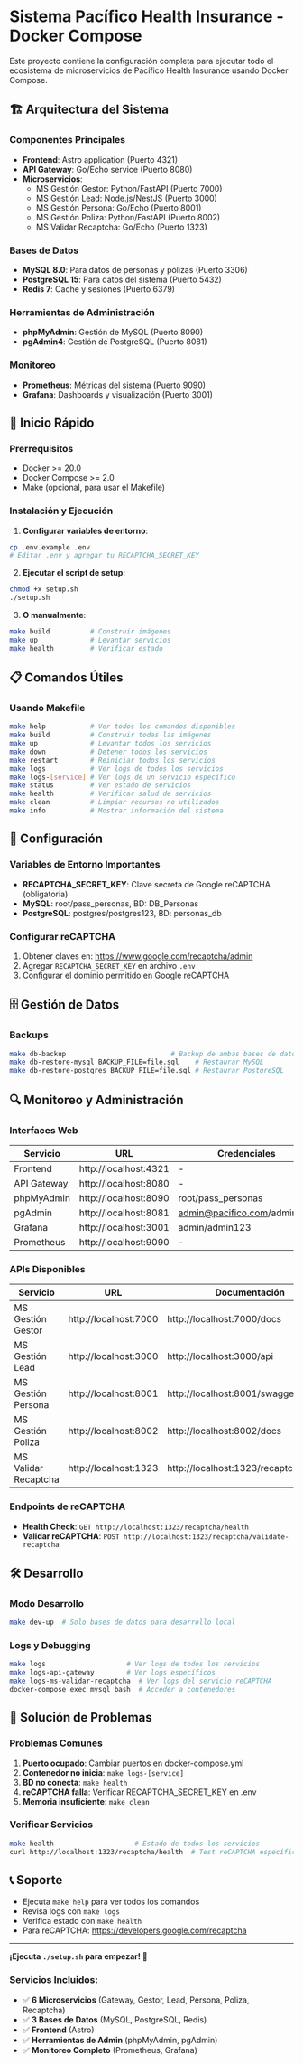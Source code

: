 # Sistema Pacífico Health Insurance - Docker Compose

Este proyecto contiene la configuración completa para ejecutar todo el ecosistema de microservicios de Pacífico Health Insurance usando Docker Compose.

## 🏗️ Arquitectura del Sistema

### Componentes Principales

- **Frontend**: Astro application (Puerto 4321)
- **API Gateway**: Go/Echo service (Puerto 8080)
- **Microservicios**:
  - MS Gestión Gestor: Python/FastAPI (Puerto 7000)
  - MS Gestión Lead: Node.js/NestJS (Puerto 3000)
  - MS Gestión Persona: Go/Echo (Puerto 8001)
  - MS Gestión Poliza: Python/FastAPI (Puerto 8002)
  - MS Validar Recaptcha: Go/Echo (Puerto 1323)

### Bases de Datos

- **MySQL 8.0**: Para datos de personas y pólizas (Puerto 3306)
- **PostgreSQL 15**: Para datos del sistema (Puerto 5432)
- **Redis 7**: Cache y sesiones (Puerto 6379)

### Herramientas de Administración

- **phpMyAdmin**: Gestión de MySQL (Puerto 8090)
- **pgAdmin4**: Gestión de PostgreSQL (Puerto 8081)

### Monitoreo

- **Prometheus**: Métricas del sistema (Puerto 9090)
- **Grafana**: Dashboards y visualización (Puerto 3001)

## 🚀 Inicio Rápido

### Prerrequisitos

- Docker >= 20.0
- Docker Compose >= 2.0
- Make (opcional, para usar el Makefile)

### Instalación y Ejecución

1. **Configurar variables de entorno**:
```bash
cp .env.example .env
# Editar .env y agregar tu RECAPTCHA_SECRET_KEY
```

2. **Ejecutar el script de setup**:
```bash
chmod +x setup.sh
./setup.sh
```

3. **O manualmente**:
```bash
make build          # Construir imágenes
make up             # Levantar servicios
make health         # Verificar estado
```

## 📋 Comandos Útiles

### Usando Makefile

```bash
make help           # Ver todos los comandos disponibles
make build          # Construir todas las imágenes
make up             # Levantar todos los servicios
make down           # Detener todos los servicios
make restart        # Reiniciar todos los servicios
make logs           # Ver logs de todos los servicios
make logs-[service] # Ver logs de un servicio específico
make status         # Ver estado de servicios
make health         # Verificar salud de servicios
make clean          # Limpiar recursos no utilizados
make info           # Mostrar información del sistema
```

## 🔧 Configuración

### Variables de Entorno Importantes

- **RECAPTCHA_SECRET_KEY**: Clave secreta de Google reCAPTCHA (obligatoria)
- **MySQL**: root/pass_personas, BD: DB_Personas
- **PostgreSQL**: postgres/postgres123, BD: personas_db

### Configurar reCAPTCHA

1. Obtener claves en: https://www.google.com/recaptcha/admin
2. Agregar `RECAPTCHA_SECRET_KEY` en archivo `.env`
3. Configurar el dominio permitido en Google reCAPTCHA

## 🗄️ Gestión de Datos

### Backups

```bash
make db-backup                          # Backup de ambas bases de datos
make db-restore-mysql BACKUP_FILE=file.sql    # Restaurar MySQL
make db-restore-postgres BACKUP_FILE=file.sql # Restaurar PostgreSQL
```

## 🔍 Monitoreo y Administración

### Interfaces Web

| Servicio | URL | Credenciales |
|----------|-----|--------------|
| Frontend | http://localhost:4321 | - |
| API Gateway | http://localhost:8080 | - |
| phpMyAdmin | http://localhost:8090 | root/pass_personas |
| pgAdmin | http://localhost:8081 | admin@pacifico.com/admin123 |
| Grafana | http://localhost:3001 | admin/admin123 |
| Prometheus | http://localhost:9090 | - |

### APIs Disponibles

| Servicio | URL | Documentación |
|----------|-----|---------------|
| MS Gestión Gestor | http://localhost:7000 | http://localhost:7000/docs |
| MS Gestión Lead | http://localhost:3000 | http://localhost:3000/api |
| MS Gestión Persona | http://localhost:8001 | http://localhost:8001/swagger |
| MS Gestión Poliza | http://localhost:8002 | http://localhost:8002/docs |
| MS Validar Recaptcha | http://localhost:1323 | http://localhost:1323/recaptcha/health |

### Endpoints de reCAPTCHA

- **Health Check**: `GET http://localhost:1323/recaptcha/health`
- **Validar reCAPTCHA**: `POST http://localhost:1323/recaptcha/validate-recaptcha`

## 🛠️ Desarrollo

### Modo Desarrollo

```bash
make dev-up  # Solo bases de datos para desarrollo local
```

### Logs y Debugging

```bash
make logs                    # Ver logs de todos los servicios
make logs-api-gateway        # Ver logs específicos
make logs-ms-validar-recaptcha  # Ver logs del servicio reCAPTCHA
docker-compose exec mysql bash  # Acceder a contenedores
```

## 🚨 Solución de Problemas

### Problemas Comunes

1. **Puerto ocupado**: Cambiar puertos en docker-compose.yml
2. **Contenedor no inicia**: `make logs-[service]`
3. **BD no conecta**: `make health`
4. **reCAPTCHA falla**: Verificar RECAPTCHA_SECRET_KEY en .env
5. **Memoria insuficiente**: `make clean`

### Verificar Servicios

```bash
make health                    # Estado de todos los servicios
curl http://localhost:1323/recaptcha/health  # Test reCAPTCHA específico
```

## 📞 Soporte

- Ejecuta `make help` para ver todos los comandos
- Revisa logs con `make logs`
- Verifica estado con `make health`
- Para reCAPTCHA: https://developers.google.com/recaptcha

---

**¡Ejecuta `./setup.sh` para empezar! 🎉**

### Servicios Incluidos:
- ✅ **6 Microservicios** (Gateway, Gestor, Lead, Persona, Poliza, Recaptcha)
- ✅ **3 Bases de Datos** (MySQL, PostgreSQL, Redis)
- ✅ **Frontend** (Astro)
- ✅ **Herramientas de Admin** (phpMyAdmin, pgAdmin)
- ✅ **Monitoreo Completo** (Prometheus, Grafana)
